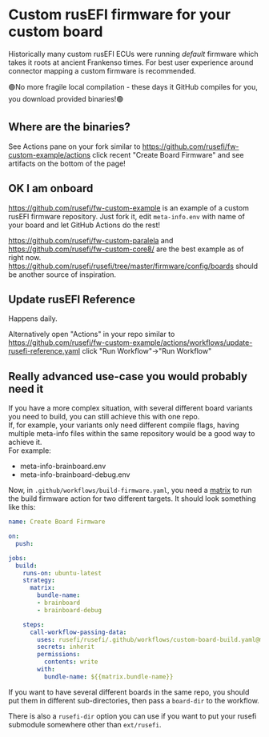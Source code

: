 # Custom rusEFI firmware for your custom board

Historically many custom rusEFI ECUs were running _default_ firmware which takes it roots at ancient Frankenso times. For best user experience around  connector mapping a custom firmware is recommended.

🟢No more fragile local compilation - these days it GitHub compiles for you, you download provided binaries!🟢

## Where are the binaries?

See Actions pane on your fork similar to https://github.com/rusefi/fw-custom-example/actions click recent "Create Board Firmware" and see artifacts on the bottom of the page!

## OK I am onboard

https://github.com/rusefi/fw-custom-example is an example of a custom rusEFI firmware repository. Just fork it, edit ``meta-info.env`` with name of your board and let GitHub Actions do the rest!

https://github.com/rusefi/fw-custom-paralela and https://github.com/rusefi/fw-custom-core8/ are the best example as of right now. https://github.com/rusefi/rusefi/tree/master/firmware/config/boards should be another source of inspiration.

## Update rusEFI Reference

Happens daily.

Alternatively open "Actions" in your repo similar to https://github.com/rusefi/fw-custom-example/actions/workflows/update-rusefi-reference.yaml click "Run Workflow"->"Run Workflow"

## Really advanced use-case you would probably need it

If you have a more complex situation, with several different board variants you need to build, you can still achieve this with one repo.  
If, for example, your variants only need different compile flags, having multiple meta-info files within the same repository would be a good way to achieve it.  
For example:

- meta-info-brainboard.env
- meta-info-brainboard-debug.env

Now, in `.github/workflows/build-firmware.yaml`, you need a [matrix](https://docs.github.com/en/actions/learn-github-actions/contexts#example-usage-of-the-matrix-context) to run the build firmware action for two different targets. It should look something like this:

```yaml
name: Create Board Firmware

on:
  push:

jobs:
  build:
    runs-on: ubuntu-latest
    strategy:
      matrix:
        bundle-name:
        - brainboard
        - brainboard-debug

    steps:
      call-workflow-passing-data:
        uses: rusefi/rusefi/.github/workflows/custom-board-build.yaml@master
        secrets: inherit
        permissions:
          contents: write
        with:
          bundle-name: ${{matrix.bundle-name}}
```

If you want to have several different boards in the same repo, you should put them in different sub-directories, then pass a `board-dir` to the workflow.

There is also a `rusefi-dir` option you can use if you want to put your rusefi submodule somewhere other than `ext/rusefi`.
